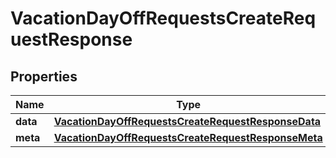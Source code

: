 

# VacationDayOffRequestsCreateRequestResponse


## Properties

| Name | Type | Description | Notes |
|------------ | ------------- | ------------- | -------------|
|**data** | [**VacationDayOffRequestsCreateRequestResponseData**](VacationDayOffRequestsCreateRequestResponseData.md) |  |  [optional] |
|**meta** | [**VacationDayOffRequestsCreateRequestResponseMeta**](VacationDayOffRequestsCreateRequestResponseMeta.md) |  |  [optional] |



